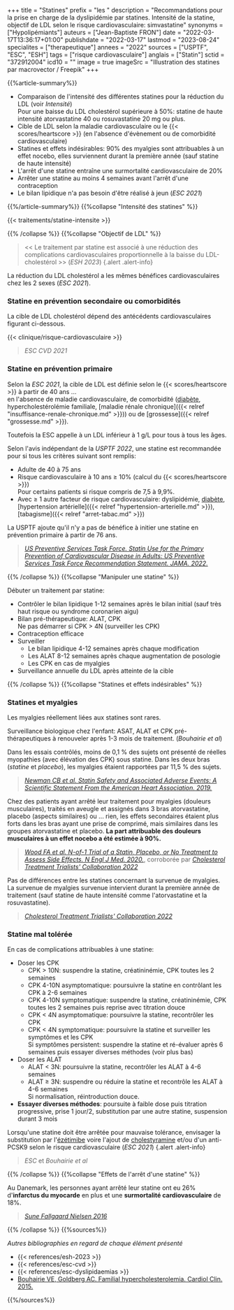 +++
title = "Statines"
prefix = "les "
description = "Recommandations pour la prise en charge de la dyslipidémie par statines. Intensité de la statine, objectif de LDL selon le risque cardiovasculaire: simvastatine"
synonyms = ["Hypolipémiants"]
auteurs = ["Jean-Baptiste FRON"]
date = "2022-03-17T13:36:17+01:00"
publishdate = "2022-03-17"
lastmod = "2023-08-24"
specialites = ["therapeutique"]
annees = "2022"
sources = ["USPTF", "ESC", "ESH"]
tags = ["risque cardiovasculaire"]
anglais = ["Statin"]
sctid = "372912004"
icd10 = ""
image = true
imageSrc = "Illustration des statines par macrovector / Freepik"
+++

{{%article-summary%}}

- Comparaison de l'intensité des différentes statines pour la réduction du LDL (voir *Intensité*)  
  Pour une baisse du LDL cholestérol supérieure à 50%: statine de haute intensité atorvastatine 40 ou rosuvastatine 20 mg ou plus.
- Cible de LDL selon la maladie cardiovasculaire ou le {{< scores/heartscore >}} (en l'absence d'évènement ou de comorbidité cardiovasculaire)
- Statines et effets indésirables: 90% des myalgies sont attribuables à un effet nocebo, elles surviennent durant la première année (sauf statine de haute intensité)
- L'arrêt d'une statine entraîne une surmortalité cardiovasculaire de 20%
- Arrêter une statine au moins 4 semaines avant l'arrêt d'une contraception
- Le bilan lipidique n'a pas besoin d'être réalisé à jeun (*ESC 2021*)

{{%/article-summary%}}
{{%collapse "Intensité des statines" %}}

{{< traitements/statine-intensite >}}

{{% /collapse %}}
{{%collapse "Objectif de LDL" %}}

> << Le traitement par statine est associé à une réduction des complications cardiovasculaires proportionnelle à la baisse du LDL-cholestérol >> (*ESH 2023*)
{.alert .alert-info}

La réduction du LDL cholestérol a les mêmes bénéfices cardiovasculaires chez les 2 sexes (*ESC 2021*).

### Statine en prévention secondaire ou comorbidités

La cible de LDL cholestérol dépend des antécédents cardiovasculaires figurant ci-dessous.

{{< clinique/risque-cardiovasculaire >}}

> *ESC CVD 2021*

### Statine en prévention primaire

Selon la *ESC 2021*, la cible de LDL est définie selon le {{< scores/heartscore >}} à partir de 40 ans ...  
en l'absence de maladie cardiovasculaire, de comorbidité ([diabète](/tags/diabete/), hypercholestérolémie familiale, [maladie rénale chronique]({{< relref "insuffisance-renale-chronique.md" >}})) ou de [grossesse]({{< relref "grossesse.md" >}}).

Toutefois la ESC appelle à un LDL inférieur à 1 g/L pour tous à tous les âges.

Selon l'avis indépendant de la *USPTF 2022*, une statine est recommandée pour si tous les critères suivant sont remplis:

- Adulte de 40 à 75 ans
- Risque cardiovasculaire à 10 ans ≥ 10% (calcul du {{< scores/heartscore >}})  
  Pour certains patients si risque compris de 7,5 à 9,9%.
- Avec ≥ 1 autre facteur de risque cardiovasculaire: dyslipidémie, [diabète](/tags/diabete/), [hypertension artérielle]({{< relref "hypertension-arterielle.md" >}}), [tabagisme]({{< relref "arret-tabac.md" >}})

La USPTF ajoute qu'il n'y a pas de bénéfice à initier une statine en prévention primaire à partir de 76 ans.

> *[US Preventive Services Task Force. Statin Use for the Primary Prevention of Cardiovascular Disease in Adults: US Preventive Services Task Force Recommendation Statement. JAMA. 2022.](https://jama.jamanetwork.com/article.aspx?doi=10.1001/jama.2022.13044)*

{{% /collapse %}}
{{%collapse "Manipuler une statine" %}}

Débuter un traitement par statine:

- Contrôler le bilan lipidique 1-12 semaines après le bilan initial (sauf très haut risque ou syndrome coronarien aigu)
- Bilan pré-thérapeutique: ALAT, CPK  
  Ne pas démarrer si CPK > 4N (surveiller les CPK)
- Contraception efficace
- Surveiller
  - Le bilan lipidique 4-12 semaines après chaque modification
  - Les ALAT 8-12 semaines après chaque augmentation de posologie
  - Les CPK en cas de myalgies
- Surveillance annuelle du LDL après atteinte de la cible

{{% /collapse %}}
{{%collapse "Statines et effets indésirables" %}}

### Statines et myalgies

Les myalgies réellement liées aux statines sont rares.

Surveillance biologique chez l'enfant: ASAT, ALAT et CPK pré-thérapeutiques à renouveler après 1-3 mois de traitement. (*Bouhairie et al*)

Dans les essais contrôlés, moins de 0,1 % des sujets ont présenté de réelles myopathies (avec élévation des CPK) sous statine. Dans les deux bras (*statine* et *placebo*), les myalgies étaient rapportées par 11,5 % des sujets.

> *[Newman CB et al. Statin Safety and Associated Adverse Events: A Scientific Statement From the American Heart Association. 2019.](https://www.ahajournals.org/doi/full/10.1161/ATV.0000000000000073)*

Chez des patients ayant arrêté leur traitement pour myalgies (douleurs musculaires), traités en aveugle et assignés dans 3 bras atorvastatine, placebo (aspects similaires) ou ... rien, les effets secondaires étaient plus forts dans les bras ayant une prise de comprimé, mais similaires dans les groupes atorvastatine et placebo. **La part attribuable des douleurs musculaires à un effet nocebo a été estimée à 90%.**

> *[Wood FA et al. N-of-1 Trial of a Statin, Placebo, or No Treatment to Assess Side Effects. N Engl J Med. 2020.](https://www.nejm.org/doi/10.1056/NEJMc2031173)*, corroborée par *[Cholesterol Treatment Trialists' Collaboration 2022](https://www.thelancet.com/journals/lancet/article/PIIS0140-6736(22)01545-8/fulltext)*

Pas de différences entre les statines concernant la survenue de myalgies.  
La survenue de myalgies survenue intervient durant la première année de traitement (sauf statine de haute intensité comme l'atorvastatine et la rosuvastatine).

> *[Cholesterol Treatment Trialists' Collaboration 2022](https://www.thelancet.com/journals/lancet/article/PIIS0140-6736(22)01545-8/fulltext)*

### Statine mal tolérée

En cas de complications attribuables à une statine:

- Doser les CPK
  - CPK > 10N: suspendre la statine, créatininémie, CPK toutes les 2 semaines
  - CPK 4-10N asymptomatique: poursuivre la statine en contrôlant les CPK à 2-6 semaines
  - CPK 4-10N symptomatique: suspendre la statine, créatininémie, CPK toutes les 2 semaines puis reprise avec titration douce
  - CPK < 4N asymptomatique: poursuivre la statine, recontrôler les CPK
  - CPK < 4N symptomatique: poursuivre la statine et surveiller les symptômes et les CPK  
    Si symptômes persistent: suspendre la statine et ré-évaluer après 6 semaines puis essayer diverses méthodes (voir plus bas)
- Doser les ALAT
  - ALAT < 3N: poursuivre la statine, recontrôler les ALAT à 4-6 semaines
  - ALAT ≥ 3N: suspendre ou réduire la statine et recontrôle les ALAT à 4-6 semaines  
    Si normalisation, réintroduction douce.
- **Essayer diverses méthodes**: poursuite à faible dose puis titration progressive, prise 1 jour/2, substitution par une autre statine, suspension durant 3 mois

Lorsqu'une statine doit être arrêtée pour mauvaise tolérance, envisager la substitution par l'[ézétimibe](https://base-donnees-publique.medicaments.gouv.fr/affichageDoc.php?specid=63964962&typedoc=R) voire l'ajout de [cholestyramine](https://base-donnees-publique.medicaments.gouv.fr/affichageDoc.php?specid=65691327&typedoc=R) et/ou d'un anti-PCSK9 selon le risque cardiovasculaire (*ESC 2021*)
{.alert .alert-info}

> *ESC* et *Bouhairie et al*

{{% /collapse %}}
{{%collapse "Effets de l'arrêt d'une statine" %}}

Au Danemark, les personnes ayant arrêté leur statine ont eu 26% d'**infarctus du myocarde** en plus et une **surmortalité cardiovasculaire** de 18%.

> *[Sune Fallgaard Nielsen 2016](https://academic.oup.com/eurheartj/article/37/11/908/2398344)*

{{% /collapse %}}
{{%sources%}}

*Autres bibliographies en regard de chaque élément présenté*

- {{< references/esh-2023 >}}
- {{< references/esc-cvd >}}
- {{< references/esc-dyslipidaemias >}}
- [Bouhairie VE, Goldberg AC. Familial hypercholesterolemia. Cardiol Clin. 2015.](https://www.ncbi.nlm.nih.gov/pmc/articles/PMC4472364/)

{{%/sources%}}
